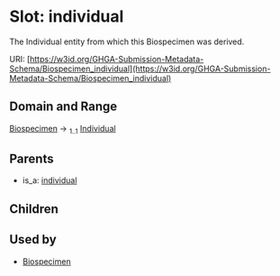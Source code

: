 
# Slot: individual


The Individual entity from which this Biospecimen was derived.

URI: [https://w3id.org/GHGA-Submission-Metadata-Schema/Biospecimen_individual](https://w3id.org/GHGA-Submission-Metadata-Schema/Biospecimen_individual)


## Domain and Range

[Biospecimen](Biospecimen.md) &#8594;  <sub>1..1</sub> [Individual](Individual.md)

## Parents

 *  is_a: [individual](individual.md)

## Children


## Used by

 * [Biospecimen](Biospecimen.md)
